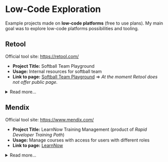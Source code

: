 # Low-Code Exploration
Example projects made on <strong>low-code platforms</strong> (free to use plans). My main goal was to explore low-code platforms possibilities and tooling.


## Retool

Official tool site: https://retool.com/

- <strong>Project Title:</strong> Softball Team Playground
- <strong>Usage:</strong> Internal resources for softball team
- <strong>Link to page:</strong> [Softball Team Playground](https://natka.retool.com/apps/19574222-7bfb-11ee-a3ef-ffa5d0c46abc/Softball%20Team%20Playground) => <em>At the moment Retool does not offer public page.</em>

<details><summary>Read more...</summary>


### Event Calendar
- Calendar component uses `PostgreSQL` Retool Database resource. SQL query retrieves data from `softball_events` table and maps it to the component (including joining tables).
- User can add new event via form. Form includes query to fetch data from `event_categories` table to extract categories and link event to existing category ID.
- After successfull form submission, `addNewEvent` query is triggered - using dynamic variables provided in form.

See video:
![retool-01-calendar](https://github.com/nataliacza/low-code-exploration/assets/68182069/cd7b7f0b-ceb7-46e5-83cb-fe3f7c4faacd)

### The Team
- Table component uses `Goggle Sheets` resource. Query retrieves data from sheet and maps it to the table.
- User can add new member. Form includes query to fetch data from `Positions` Tab and validates `Number` field (unique values).
- User can update member details. Form is pre-filled with existing member data.
- Additional `JavaScript` function lists all unavailable numbers, so user can check which numbers are taken.
- After successfull form submission, `addNewMember` or `updateMember` query is triggered - using dynamic variables provided in form.

See video:
![retool-02-team](https://github.com/nataliacza/low-code-exploration/assets/68182069/b1159722-0386-4400-99e4-d95e5823c9df)

### Education
- Movies component uses `Goggle Sheets` resource. Query retrieves data from dedicated sheets.
- Available pagination and different tabs.

See video:
![retool-03-excercises](https://github.com/nataliacza/low-code-exploration/assets/68182069/91720128-a5de-4a41-9e43-dbd8f4c8c6a1)

</details>



## Mendix

Official tool site: https://www.mendix.com/

- <strong>Project Title:</strong> LearnNow Training Management (product of <em>Rapid Developer Training Path</em>)
- <strong>Usage:</strong> Manage courses with access for users with different roles
- <strong>Link to page:</strong> [LearnNow](https://learnnowtrainingmanagement22464-sandbox.mxapps.io/login.html?profile=Responsive)

<details><summary>Read more...</summary>

### Main Page
![chrome_yb8N1ZcfVk](https://github.com/nataliacza/low-code-exploration/assets/68182069/3fbd5430-5227-4c5a-b7d8-ed623e518a40)

### Courses
![chrome_xG6MkwNqaX](https://github.com/nataliacza/low-code-exploration/assets/68182069/8af5a349-15c8-46ab-b994-c8f561a467c9)






</details>
